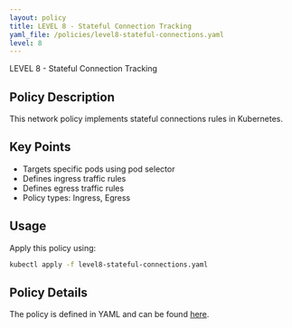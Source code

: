 ```yaml
---
layout: policy
title: LEVEL 8 - Stateful Connection Tracking
yaml_file: /policies/level8-stateful-connections.yaml
level: 8
---
```


LEVEL 8 - Stateful Connection Tracking

## Policy Description

This network policy implements stateful connections rules in Kubernetes.

## Key Points

- Targets specific pods using pod selector
- Defines ingress traffic rules
- Defines egress traffic rules
- Policy types: Ingress, Egress

## Usage

Apply this policy using:
```bash
kubectl apply -f level8-stateful-connections.yaml
```

## Policy Details

The policy is defined in YAML and can be found [here](/policies/level8-stateful-connections.yaml).
